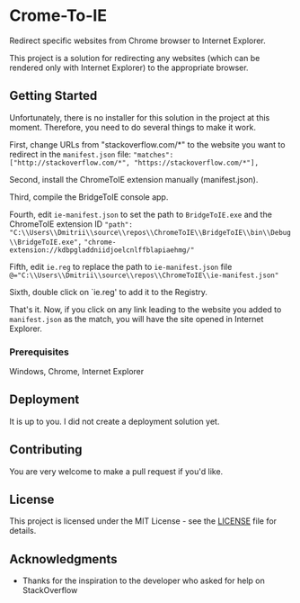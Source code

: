 # Crome-To-IE

Redirect specific websites from Chrome browser to Internet Explorer.

This project is a solution for redirecting any websites (which can be rendered only with Internet Explorer) to the appropriate browser.

## Getting Started

Unfortunately, there is no installer for this solution in the project at this moment. Therefore, you need to do several things to make it work.

First, change URLs from "stackoverflow.com/*" to the website you want to redirect in the `manifest.json` file:
```"matches": ["http://stackoverflow.com/*", "https://stackoverflow.com/*"],```

Second, install the ChromeToIE extension manually (manifest.json).

Third, compile the BridgeToIE console app.

Fourth, edit `ie-manifest.json` to set the path to `BridgeToIE.exe` and the ChromeToIE extension ID
```"path": "C:\\Users\\Dmitrii\\source\\repos\\ChromeToIE\\BridgeToIE\\bin\\Debug\\BridgeToIE.exe",```
```"chrome-extension://kdbpgladdniidjoelcnlffblapiaehmg/"```

Fifth, edit `ie.reg` to replace the path to `ie-manifest.json` file
```@="C:\\Users\\Dmitrii\\source\\repos\\ChromeToIE\\ie-manifest.json"```

Sixth, double click on `ie.reg' to add it to the Registry.

That's it. Now, if you click on any link leading to the website you added to `manifest.json` as the match, you will have the site opened in Internet Explorer.

### Prerequisites

Windows, Chrome, Internet Explorer

## Deployment

It is up to you. I did not create a deployment solution yet.

## Contributing

You are very welcome to make a pull request if you'd like.

## License

This project is licensed under the MIT License - see the [LICENSE](LICENSE) file for details.

## Acknowledgments

* Thanks for the inspiration to the developer who asked for help on StackOverflow 
